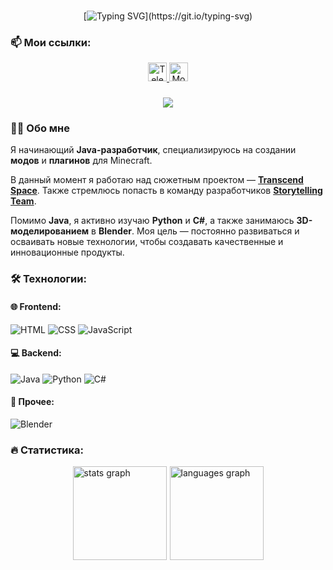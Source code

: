 ###
<div align="center">

[![Typing SVG](https://readme-typing-svg.demolab.com?font=Tiny5&size=30&pause=1000&color=AC65F7&center=true&vCenter=true&width=435&lines=%D0%9F%D1%80%D0%B8%D0%B2%D0%B5%D1%82%F0%9F%91%8B+%D0%9C%D0%B5%D0%BD%D1%8F+%D0%B7%D0%BE%D0%B2%D1%83%D1%82+%D0%9C%D0%B8%D1%85%D0%B0%D0%B8%D0%BB!)](https://git.io/typing-svg)

</div>

###

### 📫 Мои ссылки:

<div align="center">
  <a href="https://t.me/n_akolotnik" target="_blank">
    <img src="https://img.shields.io/static/v1?message=Telegram&logo=telegram&label=&color=2CA5E0&logoColor=white&style=for-the-badge" height="30" alt="Telegram" />
  </a>
  <a href="https://modrinth.com/user/Nakolotnik" target="_blank">
    <img src="https://img.shields.io/static/v1?message=Modrinth&logo=modrinth&label=&color=5CA545&logoColor=white&style=for-the-badge" height="30" alt="Modrinth" />
  </a>
</div>


###

<div align="center">
  <img src="https://visitor-badge.laobi.icu/badge?page_id=nakolotnik.nakolotnik&"  />
</div>

###


### 👨‍💻 Обо мне
Я начинающий **Java-разработчик**, специализируюсь на создании **модов** и **плагинов** для Minecraft.

В данный момент я работаю над сюжетным проектом — [**Transcend Space**](https://t.me/transcend_space). Также стремлюсь попасть в команду разработчиков **[Storytelling Team](https://t.me/storyteamlive)**.

Помимо **Java**, я активно изучаю **Python** и **C#**, а также занимаюсь **3D-моделированием** в **Blender**. Моя цель — постоянно развиваться и осваивать новые технологии, чтобы создавать качественные и инновационные продукты.


###

### 🛠 Технологии:

#### 🌐 Frontend:
![HTML](https://skillicons.dev/icons?i=html) ![CSS](https://skillicons.dev/icons?i=css) ![JavaScript](https://skillicons.dev/icons?i=js)

#### 💻 Backend:
![Java](https://skillicons.dev/icons?i=java) ![Python](https://skillicons.dev/icons?i=py) ![C#](https://skillicons.dev/icons?i=cs)

#### 🎨 Прочее:
![Blender](https://skillicons.dev/icons?i=blender)


### 🔥 Статистика:

  <div style="display: flex; justify-content: center; align-items: center; gap: 5px;">
    <img src="https://github-readme-stats.vercel.app/api?username=nakolotnik&hide_title=false&hide_rank=false&show_icons=true&include_all_commits=true&count_private=true&disable_animations=false&theme=dracula&locale=en&hide_border=false&order=1" height="150" alt="stats graph" />
      <img src="https://github-readme-stats.vercel.app/api/top-langs?username=nakolotnik&locale=en&hide_title=false&layout=compact&card_width=320&langs_count=5&theme=dracula&hide_border=false&order=2" height="150" style="max-width: 100%;" alt="languages graph" />
  
  
  </div>
  
</div>




###


###
